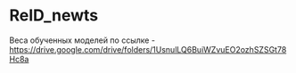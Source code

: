 # ReID_newts

Веса обученных моделей по ссылке - https://drive.google.com/drive/folders/1UsnulLQ6BuiWZvuEO2ozhSZSGt78Hc8a
